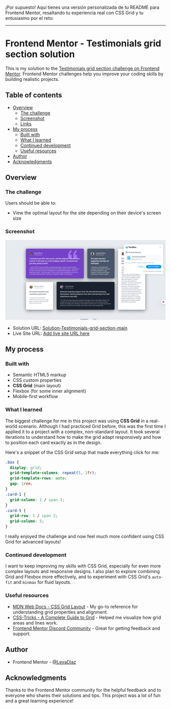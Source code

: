 ¡Por supuesto! Aquí tienes una versión personalizada de tu README para Frontend Mentor, resaltando tu experiencia real con CSS Grid y tu entusiasmo por el reto:

---

# Frontend Mentor - Testimonials grid section solution

This is my solution to the [Testimonials grid section challenge on Frontend Mentor](https://www.frontendmentor.io/challenges/testimonials-grid-section-Nnw6J7Un7). Frontend Mentor challenges help you improve your coding skills by building realistic projects.

## Table of contents

- [Overview](#overview)
  - [The challenge](#the-challenge)
  - [Screenshot](#screenshot)
  - [Links](#links)
- [My process](#my-process)
  - [Built with](#built-with)
  - [What I learned](#what-i-learned)
  - [Continued development](#continued-development)
  - [Useful resources](#useful-resources)
- [Author](#author)
- [Acknowledgments](#acknowledgments)

## Overview

### The challenge

Users should be able to:

- View the optimal layout for the site depending on their device's screen size

### Screenshot

![Screenshot of my solution](./screenshots/127.0.0.1_5501_%20(1).png)

- Solution URL: [Solution-Testimonials-grid-section-main](https://github.com/LeyaDiaz/Solution-Testimonials-grid-section-main.git)
- Live Site URL: [Add live site URL here](https://your-live-site-url.com)

## My process

### Built with

- Semantic HTML5 markup
- CSS custom properties
- **CSS Grid** (main layout)
- Flexbox (for some inner alignment)
- Mobile-first workflow

### What I learned

The biggest challenge for me in this project was using **CSS Grid** in a real-world scenario. Although I had practiced Grid before, this was the first time I applied it to a project with a complex, non-standard layout. It took several iterations to understand how to make the grid adapt responsively and how to position each card exactly as in the design.

Here's a snippet of the CSS Grid setup that made everything click for me:

```css
.box {
  display: grid;
  grid-template-columns: repeat(5, 1fr);
  grid-template-rows: auto;
  gap: 1rem;
}
.card-1 {
  grid-column: 1 / span 3;
}
.card-5 {
  grid-row: 1 / span 2;
  grid-column: 5;
}
```

I really enjoyed the challenge and now feel much more confident using CSS Grid for advanced layouts!

### Continued development

I want to keep improving my skills with CSS Grid, especially for even more complex layouts and responsive designs. I also plan to explore combining Grid and Flexbox more effectively, and to experiment with CSS Grid's `auto-fit` and `minmax` for fluid layouts.

### Useful resources

- [MDN Web Docs - CSS Grid Layout](https://developer.mozilla.org/en-US/docs/Web/CSS/CSS_Grid_Layout) - My go-to reference for understanding grid properties and alignment.
- [CSS-Tricks - A Complete Guide to Grid](https://css-tricks.com/snippets/css/complete-guide-grid/) - Helped me visualize how grid areas and lines work.
- [Frontend Mentor Discord Community](https://discord.gg/frontendmentor) - Great for getting feedback and support.

## Author

- Frontend Mentor - [@LeyaDiaz](https://www.frontendmentor.io/profile/LeyaDiaz)

## Acknowledgments

Thanks to the Frontend Mentor community for the helpful feedback and to everyone who shares their solutions and tips. This project was a lot of fun and a great learning experience!
